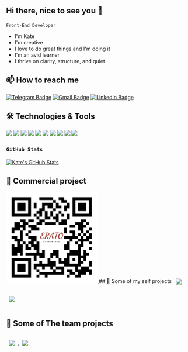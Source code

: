 ## Hi there, nice to see you 👋

`Front-End Developer`

- I'm Kate
- I'm creative
- I love to do great things and I'm doing it
- I'm an avid learner
- I thrive on clarity, structure, and quiet

## 📫 How to reach me

[![Telegram Badge](https://img.shields.io/badge/Telegram-informational?style=flat&logo=Telegram&logoColor=white&color=1086CA)](https://t.me/KaterynaB0rysenko)
[![Gmail Badge](https://img.shields.io/badge/Gmail-informational?style=flat&logo=Gmail&logoColor=white&color=D54B3C)](mailto:k.borysenko.kyiv@gmail.com)
[![LinkedIn Badge](https://img.shields.io/badge/LinkedIn-informational?style=flat&logo=LinkedIn&logoColor=white&color=0D76A8)](https://www.linkedin.com/in/kateryna-borysenko-176b0b216/)

## 🛠️ Technologies & Tools

![](https://img.shields.io/badge/HTML5-E34F26?style=for-the-badge&logo=html5&logoColor=white)
![](https://img.shields.io/badge/CSS3-1572B6?style=for-the-badge&logo=css3&logoColor=white)
![](https://img.shields.io/badge/Sass-CC6699?style=for-the-badge&logo=sass&logoColor=white)
![](https://img.shields.io/badge/JavaScript-EFD53C?style=for-the-badge&logo=javascript&logoColor=black)
![](https://img.shields.io/badge/React-20232A?style=for-the-badge&logo=react&logoColor=61DAFB)
![](https://img.shields.io/badge/Redux-774ABD?style=for-the-badge&logo=redux&logoColor=fff)
![](https://img.shields.io/badge/Webpack-89CFF3?style=for-the-badge&logo=webpack&logoColor=000)
![](https://img.shields.io/badge/Figma-1D1D1D?style=for-the-badge&logo=figma&logoColor=fff)
![](https://img.shields.io/badge/Photoshop-2FA4F6?style=for-the-badge&logo=photoshop&logoColor=fff)
![](https://img.shields.io/badge/GitHub-1D1D1D?style=for-the-badge&logo=github&logoColor=fff)

<!-- ![](https://img.shields.io/badge/typescript-3074C0?style=for-the-badge&logo=typescript&logoColor=fff) -->

### `GitHub Stats`

<a href="https://github.com/kateryna-borysenko/kateryna-borysenko">
  <img align="center" src="https://github-readme-stats.vercel.app/api/top-langs/?username=kateryna-borysenko&title_color=ffffff&show_icons=true&text_color=c9cacc&icon_color=2bbc8a&bg_color=1d1f21&langs_count=3" alt="Kate's GitHub Stats" />
</a>

## 📌 Сommercial project

<a href="https://erato-greece.com">
  <img src="./assets/qr-code.svg" width="250">
</a>
## 📌 Some of my self projects

<a href="https://github.com/Kateryna-Borysenko/goit-react-hw-04-hooks-images">
  <img align="center" style="margin:1rem 0.5rem" src="https://github-readme-stats.vercel.app/api/pin/?username=kateryna-borysenko&repo=goit-react-hw-04-hooks-images&title_color=ffffff&text_color=c9cacc&icon_color=white&bg_color=1A2B34" />
</a>
<a href="https://github.com/Kateryna-Borysenko/web-studio">
  <img align="center" style="margin:1rem 0.5rem" src="https://github-readme-stats.vercel.app/api/pin/?username=kateryna-borysenko&repo=web-studio&title_color=ffffff&text_color=c9cacc&icon_color=white&bg_color=1A2B34" />
</a>

## 📌 Some of The team projects

<a href="https://github.com/mryevhenii07/new-project">
  <img align="center" style="margin:1rem 0.5rem" src="https://github-readme-stats.vercel.app/api/pin/?username=mryevhenii07&repo=new-project&title_color=ffffff&text_color=c9cacc&icon_color=white&bg_color=1A2B34" />
</a>
<a href="https://github.com/SlavaLutsenko/goit-moviesProject-g1">
  <img align="center" style="margin:1rem 0.5rem" src="https://github-readme-stats.vercel.app/api/pin/?username=SlavaLutsenko&repo=goit-moviesProject-g1&title_color=ffffff&text_color=c9cacc&icon_color=white&bg_color=1A2B34" />
</a>
